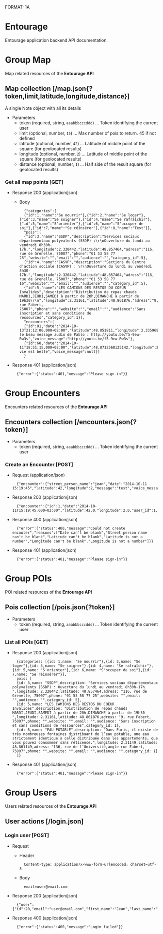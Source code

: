 FORMAT: 1A

# Entourage
Entourage application backend API documentation.

# Group Map
Map related resources of the **Entourage API**

## Map collection [/map.json{?token,limit,latitude,longitude,distance}]
A single Note object with all its details

+ Parameters
    + token (required, string, `aaabbbcccddd`) ... Token identifying the current user
    + limit (optional, number, `15`) ... Max number of pois to return. 45 if not defined
    + latitude (optional, number, `42`) ... Latitude of middle point of the square (for geolocated results)
    + longitude (optional, number, `2`) ... Latitude of middle point of the square (for geolocated results)
    + distance (optional, number, `1`) ... Half side of the result square (for geolocated results)

### Get all map points [GET]

+ Response 200 (application/json)

    + Body

            {"categories":[
            {"id":1,"name":"Se nourrir"},{"id":2,"name":"Se loger"},{"id":3,"name":"Se soigner"},{"id":4,"name":"Se rafraîchir"},{"id":5,"name":"S'orienter"},{"id":6,"name":"S'occuper de soi"},{"id":7,"name":"Se réinsérer"},{"id":8,"name":"Test"}],
            "pois":[
            {"id":3,"name":"SSDP","description":"Services sociaux départementaux polyvalents (SSDP) :\r\nOuverture du lundi au vendredi 8h30h-17h.","longitude":2.320442,"latitude":48.857464,"adress":"116, rue de Grenelle, 75007","phone":"01 53 58 77 25","website":"","email":"","audience":"","category_id":5},
            {"id":4,"name":"CASVP","description":"Sections du Centre d’action sociale (CASVP) : \r\nOuverture du lundi au vendredi 8h30-17h.","longitude":2.320442,"latitude":48.857464,"adress":"116, rue de Grenelle, 75007","phone":"01 53 58 77 16","website":"","email":"","audience":"","category_id":5},
            {"id":5,"name":"LES CAMIONS DES RESTOS DU COEUR Invalides","description":"Distribution de repas chauds MARDI,JEUDI,SAMEDI à partir de 20h,DIMANCHE à partir de 19h30\r\n","longitude":2.31161,"latitude":48.861876,"adress":"9, rue Fabert, 75007","phone":"","website":"","email":"","audience":"Sans inscription et sans conditions de ressources","category_id":1}],
            "encounters":[
            {"id":81,"date":"2014-10-13T21:12:00.000+02:00","latitude":48.851811,"longitude":2.335968,"user_id":4,"user_name":"Romain","street_person_name":"Pablo","message":"Voici le beau message audio de Pablo : http://youtu.be/f5-9ew-Rw3s","voice_message":"http://youtu.be/f5-9ew-Rw3s"},
            {"id":68,"date":"2014-10-11T18:51:15.000+02:00","latitude":48.8712568125142,"longitude":2.33136908565056,"user_id":1,"user_name":"Entourage","street_person_name":"Michel","message":"La vie est belle","voice_message":null}]
            }
            
+ Response 401 (application/json)

        {"error":{"status":401,"message":"Please sign-in"}}

# Group Encounters
Encounters related resources of the **Entourage API**

## Encounters collection [/encounters.json{?token}]

+ Parameters
    + token (required, string, `aaabbbcccddd`) ... Token identifying the current user

### Create an Encounter [POST]

+ Request (application/json)
    
        {"encounter":{"street_person_name":"jean","date":"2014-10-11 15:19:45","latitude":42,"longitude":2,"message":"test","voice_message":"http://www.google.com"}}

+ Response 200 (application/json)

        {"encounter":{"id":1,"date":"2014-10-11T15:19:45.000+02:00","latitude":42.0,"longitude":2.0,"user_id":1,"user_name":"Eric","street_person_name":"jean","message":"test","voice_message":"http://www.google.com"}}
        
+ Response 400 (application/json)

        {"error":{"status":400,"message":"Could not create encouter","reasons":["Date can't be blank","Street person name can't be blank","Latitude can't be blank","Latitude is not a number","Longitude can't be blank","Longitude is not a number"]}}

+ Response 401 (application/json)

        {"error":{"status":401,"message":"Please sign-in"}}

# Group POIs
POI related resources of the **Entourage API**

## Pois collection [/pois.json{?token}]

+ Parameters
    + token (required, string, `aaabbbcccddd`) ... Token identifying the current user

### List all POIs [GET]

+ Response 200 (application/json)

        {categories: [{id: 1,name: "Se nourrir"},{id: 2,name: "Se loger"},{id: 3,name: "Se soigner"},{id: 4,name: "Se rafraîchir"},{id: 5,name: "S'orienter"},{id: 6,name: "S'occuper de soi"},{id: 7,name: "Se réinsérer"}],
        pois: [
        {id: 3,name: "SSDP",description: "Services sociaux départementaux polyvalents (SSDP) : Ouverture du lundi au vendredi 8h30h-17h. ",longitude: 2.320442,latitude: 48.857464,adress: "116, rue de Grenelle, 75007",phone: "01 53 58 77 25",website: "",email: "",audience: "",category_id: 5},
        {id: 5,name: "LES CAMIONS DES RESTOS DU COEUR Invalides",description: "Distribution de repas chauds MARDI,JEUDI,SAMEDI à partir de 20h,DIMANCHE à partir de 19h30 ",longitude: 2.31161,latitude: 48.861876,adress: "9, rue Fabert, 75007",phone: "",website: "",email: "",audience: "Sans inscription et sans conditions de ressources",category_id: 1},
        {id: 6,name: "EAU POTABLE",description: "Dans Paris, il existe de très nombreuses fontaines distribuant de l’eau potable, une eau strictement identique à celle distribuée dans les appartements, que vous pouvez consommer sans réticence.",longitude: 2.31149,latitude: 48.861149,adress: "136, rue de l’Université,angle rue Fabert, 75007",phone: "",website: "",email: "",audience: "",category_id: 1}
        ]}

+ Response 401 (application/json)

        {"error":{"status":401,"message":"Please sign-in"}}

# Group Users

Users related resources of the **Entourage API**

## User actions [/login.json]

### Login user [POST]

+ Request

    + Header
            
            Content-type: application/x-www-form-urlencoded; charset=utf-8
    
    + Body
    
            email=user@email.com


+ Response 200 (application/json)

        {"user":{"id":20,"email":"user@email.com","first_name":"Jean","last_name":"Test","token":"aaabbbcccddd"}}

+ Response 400 (application/json)

        {"error":{"status":400,"message":"Login failed"}}
